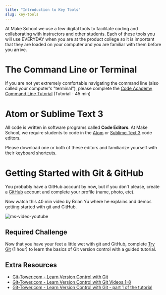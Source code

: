 ```yaml
---
title: "Introduction to Key Tools"
slug: key-tools
---
```


At Make School we use a few digital tools to facilitate coding and collaborating with instructors and other students. Each of these tools you will use EVERYDAY when you are at the product college so it is important that they are loaded on your computer and you are familiar with them before you arrive.

# The Command Line or Terminal

If you are not yet extremely comfortable navigating the command line (also called your computer's "terminal"), please complete the [Code Academy Command Line Tutorial](https://www.codecademy.com/learn/learn-the-command-line) (Tutorial - 45 min)

# Atom or Sublime Text 3

All code is written in software programs called **Code Editors**. At Make School, we require students to code in the [Atom](https://atom.io/) or [Sublime Text 3](https://www.sublimetext.com/3) code editors.

Please download one or both of these editors and familiarize yourself with their keyboard shortcuts.

# Getting Started with Git & GitHub

You probably have a GitHub account by now, but if you don't please, create a [GitHub](https://github.com/) account and complete your profile (name, photo, etc).

Now watch this 40 min video by Brian Yu where he explains and demos getting started with git and GitHub.

![ms-video-youtube](https://www.youtube.com/watch?v=MJUJ4wbFm_A)

## Required Challenge

Now that you have your feet a little wet with git and GitHub, complete [Try Git](https://try.github.io/levels/1/challenges/1) (1 hour) to learn the basics of Git version control with a guided tutorial.

## Extra Resources

* [Git-Tower.com - Learn Version Control with Git](https://www.git-tower.com/learn/)
* [Git-Tower.com - Learn Version Control with Git Videos 1-8](https://www.git-tower.com/learn/git/videos#episodes)
* [Git-Tower.com - Learn Version Control with Git - part 1 of the tutorial](https://www.git-tower.com/learn/git/ebook/en/command-line/introduction)
